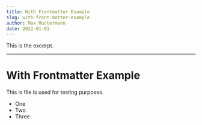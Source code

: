 ```yaml
---
title: With Frontmatter Example
slug: with-front-matter-example
author: Max Mustermann
date: 2022-01-01
---
```


This is the excerpt.

---

# With Frontmatter Example

This is file is used for testing purposes.

-   One
-   Two
-   Three
